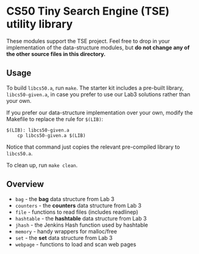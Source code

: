 # CS50 Tiny Search Engine (TSE) utility library

These modules support the TSE project.  Feel free to drop in your implementation of the data-structure modules, but **do not change any of the other source files in this directory.**

## Usage

To build `libcs50.a`, run `make`. 
The starter kit includes a pre-built library, `libcs50-given.a`, in case you prefer to use our Lab3 solutions rather than your own.

If you prefer our data-structure implementation over your own, modify the Makefile to replace the rule for `$(LIB)`:

```
$(LIB): libcs50-given.a
	cp libcs50-given.a $(LIB)
```
Notice that command just copies the relevant pre-compiled library to `libcs50.a`.

To clean up, run `make clean`.

## Overview

 * `bag` - the **bag** data structure from Lab 3
 * `counters` - the **counters** data structure from Lab 3
 * `file` - functions to read files (includes readlinep)
 * `hashtable` - the **hashtable** data structure from Lab 3
 * `jhash` - the Jenkins Hash function used by hashtable
 * `memory` - handy wrappers for malloc/free
 * `set` - the **set** data structure from Lab 3
 * `webpage` - functions to load and scan web pages
